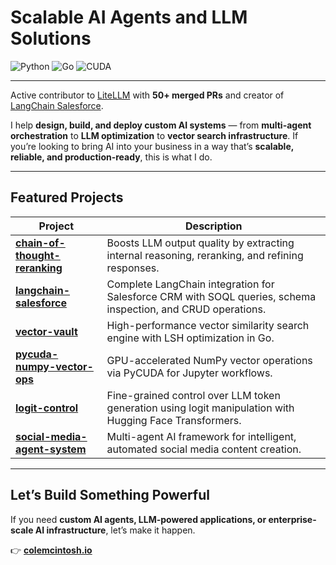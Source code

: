# Scalable AI Agents and LLM Solutions

![Python](https://img.shields.io/badge/Python-3776AB?logo=python\&logoColor=white)
![Go](https://img.shields.io/badge/Go-00ADD8?logo=go\&logoColor=white)
![CUDA](https://img.shields.io/badge/CUDA-76B900?logo=nvidia\&logoColor=white)

---

Active contributor to [LiteLLM](https://github.com/BerriAI/litellm) with **50+ merged PRs** and creator of [LangChain Salesforce](https://github.com/colesmcintosh/langchain-salesforce).

I help **design, build, and deploy custom AI systems** — from **multi-agent orchestration** to **LLM optimization** to **vector search infrastructure**. If you’re looking to bring AI into your business in a way that’s **scalable, reliable, and production-ready**, this is what I do.

---

## Featured Projects

| Project                                                                                       | Description                                                                                                  |
| --------------------------------------------------------------------------------------------- | ------------------------------------------------------------------------------------------------------------ |
| [**chain-of-thought-reranking**](https://github.com/colesmcintosh/chain-of-thought-reranking) | Boosts LLM output quality by extracting internal reasoning, reranking, and refining responses.               |
| [**langchain-salesforce**](https://github.com/colesmcintosh/langchain-salesforce)             | Complete LangChain integration for Salesforce CRM with SOQL queries, schema inspection, and CRUD operations. |
| [**vector-vault**](https://github.com/colesmcintosh/vector-vault)                             | High-performance vector similarity search engine with LSH optimization in Go.                                |
| [**pycuda-numpy-vector-ops**](https://github.com/colesmcintosh/pycuda-numpy-vector-ops)       | GPU-accelerated NumPy vector operations via PyCUDA for Jupyter workflows.                                    |
| [**logit-control**](https://github.com/colesmcintosh/logit-control)                           | Fine-grained control over LLM token generation using logit manipulation with Hugging Face Transformers.      |
| [**social-media-agent-system**](https://github.com/colesmcintosh/social-media-agent-system)   | Multi-agent AI framework for intelligent, automated social media content creation.                           |

---

## Let’s Build Something Powerful

If you need **custom AI agents, LLM-powered applications, or enterprise-scale AI infrastructure**, let’s make it happen.

👉 [**colemcintosh.io**](https://colemcintosh.io)
